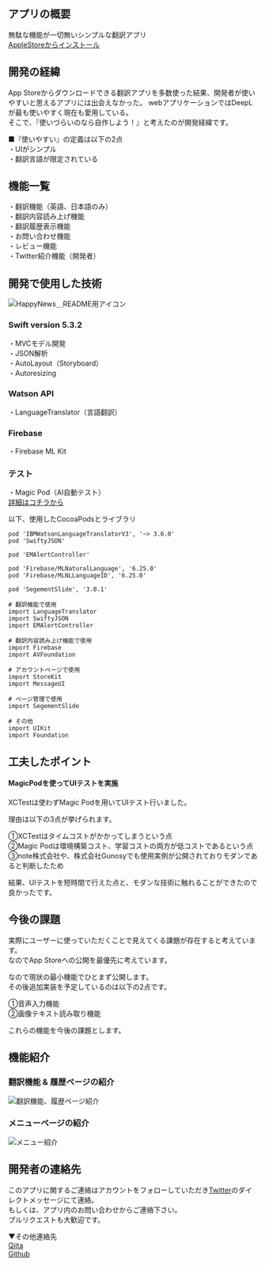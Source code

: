 ## アプリの概要
無駄な機能が一切無いシンプルな翻訳アプリ  
[AppleStoreからインストール](https://apps.apple.com/jp/app/%E4%BF%BA%E3%81%AE%E7%BF%BB%E8%A8%B3/id1558810713)

## 開発の経緯
App Storeからダウンロードできる翻訳アプリを多数使った結果、開発者が使いやすいと思えるアプリには出会えなかった。      webアプリケーションではDeepLが最も使いやすく現在も愛用している。  
そこで、『使いづらいのなら自作しよう！』と考えたのが開発経緯です。  

■『使いやすい』の定義は以下の2点  
・UIがシンプル  
・翻訳言語が限定されている

## 機能一覧
・翻訳機能（英語、日本語のみ）  
・翻訳内容読み上げ機能  
・翻訳履歴表示機能  
・お問い合わせ機能  
・レビュー機能  
・Twitter紹介機能（開発者）  

## 開発で使用した技術
![HappyNews＿README用アイコン](https://user-images.githubusercontent.com/61372276/111485153-b60c8b00-8779-11eb-801a-47f4c9a81d58.jpeg)
### Swift version 5.3.2
・MVCモデル開発  
・JSON解析    
・AutoLayout（Storyboard）  
・Autoresizing

### Watson API
・LanguageTranslator（言語翻訳）

### Firebase
・Firebase ML Kit   

### テスト
・Magic Pod（AI自動テスト）  
[詳細はコチラから](https://www.magic-pod.com/) 
 
以下、使用したCocoaPodsとライブラリ
```
pod 'IBMWatsonLanguageTranslatorV3', '~> 3.6.0'
pod 'SwiftyJSON'

pod 'EMAlertController'

pod 'Firebase/MLNaturalLanguage', '6.25.0'
pod 'Firebase/MLNLLanguageID', '6.25.0'

pod 'SegementSlide', '3.0.1'
```

```
# 翻訳機能で使用
import LanguageTranslator
import SwiftyJSON
import EMAlertController

# 翻訳内容読み上げ機能で使用
import Firebase
import AVFoundation

# アカウントページで使用
import StoreKit
import MessageUI

# ページ管理で使用
import SegementSlide

# その他
import UIKit
import Foundation
```

## 工夫したポイント
#### MagicPodを使ってUIテストを実施
XCTestは使わずMagic Podを用いてUIテスト行いました。

理由は以下の3点が挙げられます。

①XCTestはタイムコストがかかってしまうという点  
②Magic Podは環境構築コスト、学習コストの両方が低コストであるという点  
③note株式会社や、株式会社Gunosyでも使用実例が公開されておりモダンであると判断したため

結果、UIテストを短時間で行えた点と、モダンな技術に触れることができたので良かったです。

## 今後の課題
実際にユーザーに使っていただくことで見えてくる課題が存在すると考えています。  
なのでApp Storeへの公開を最優先に考えています。

なので現状の最小機能でひとまず公開します。  
その後追加実装を予定しているのは以下の2点です。

①音声入力機能  
②画像テキスト読み取り機能

これらの機能を今後の課題とします。

## 機能紹介
### 翻訳機能 & 履歴ページの紹介
![翻訳機能、履歴ページ紹介](https://user-images.githubusercontent.com/61372276/112713843-88aea280-8f1a-11eb-8eb5-c2e774aba5b9.gif)

### メニューページの紹介
![メニュー紹介](https://user-images.githubusercontent.com/61372276/112713818-703e8800-8f1a-11eb-9634-da6d26cc3dac.gif)

## 開発者の連絡先
このアプリに関するご連絡はアカウントをフォローしていただき[Twitter](https://twitter.com/ken_sasaki2)のダイレクトメッセージにて連絡。  
もしくは、アプリ内のお問い合わせからご連絡下さい。  
プルリクエストも大歓迎です。

▼その他連絡先  
[Qiita](https://qiita.com/nkekisasa222)  
[Github](https://github.com/ken-sasaki-222)
